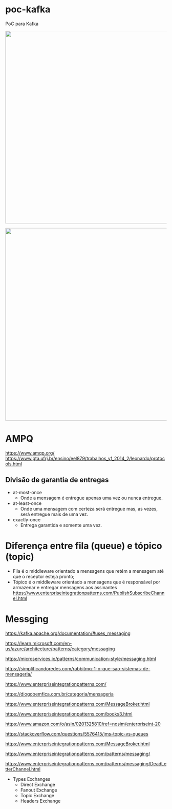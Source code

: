 # poc-kafka
PoC para Kafka

<p>
    <img src="https://kafka.apache.org/images/streams-and-tables-p1_p4.png" width="600" />
</p>

<p>
    <img src="https://i.stack.imgur.com/B6H90.png" width="600" />
</p>   


# AMPQ

https://www.amqp.org/
https://www.gta.ufrj.br/ensino/eel879/trabalhos_vf_2014_2/leonardo/protocols.html

## Divisão de garantia de entregas

- at-most-once
    - Onde a mensagem é entregue apenas uma vez ou nunca entregue.
- at-least-once
    - Onde uma mensagem com certeza será entregue mas, as vezes, será entregue mais de uma vez.
- exactly-once
    - Entrega garantida e somente uma vez.

# Diferença entre fila (queue) e tópico (topic)

- Fila é o middleware orientado a mensagens que retém a mensagem até que o receptor esteja pronto;
- Tópico é o middleware orientado a mensagens que é responsável por armazenar e entregar mensagens aos assinantes https://www.enterpriseintegrationpatterns.com/PublishSubscribeChannel.html


# Messging

https://kafka.apache.org/documentation/#uses_messaging

https://learn.microsoft.com/en-us/azure/architecture/patterns/category/messaging

https://microservices.io/patterns/communication-style/messaging.html

https://simplificandoredes.com/rabbitmq-1-o-que-sao-sistemas-de-mensageria/

https://www.enterpriseintegrationpatterns.com/

https://diogobemfica.com.br/categoria/mensageria

https://www.enterpriseintegrationpatterns.com/MessageBroker.html

https://www.enterpriseintegrationpatterns.com/books3.html

https://www.amazon.com/o/asin/0201325810/ref=nosim/enterpriseint-20

https://stackoverflow.com/questions/5576415/jms-topic-vs-queues

https://www.enterpriseintegrationpatterns.com/MessageBroker.html

https://www.enterpriseintegrationpatterns.com/patterns/messaging/

https://www.enterpriseintegrationpatterns.com/patterns/messaging/DeadLetterChannel.html

- Types Exchanges
    - Direct Exchange
    - Fanout Exchange
    - Topic Exchange
    - Headers Exchange

